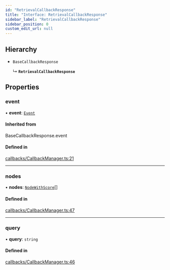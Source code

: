 ```yaml
---
id: "RetrievalCallbackResponse"
title: "Interface: RetrievalCallbackResponse"
sidebar_label: "RetrievalCallbackResponse"
sidebar_position: 0
custom_edit_url: null
---
```


## Hierarchy

- `BaseCallbackResponse`

  ↳ **`RetrievalCallbackResponse`**

## Properties

### event

• **event**: [`Event`](Event.md)

#### Inherited from

BaseCallbackResponse.event

#### Defined in

[callbacks/CallbackManager.ts:21](https://github.com/run-llama/LlamaIndexTS/blob/816132e/packages/core/src/callbacks/CallbackManager.ts#L21)

___

### nodes

• **nodes**: [`NodeWithScore`](NodeWithScore.md)[]

#### Defined in

[callbacks/CallbackManager.ts:47](https://github.com/run-llama/LlamaIndexTS/blob/816132e/packages/core/src/callbacks/CallbackManager.ts#L47)

___

### query

• **query**: `string`

#### Defined in

[callbacks/CallbackManager.ts:46](https://github.com/run-llama/LlamaIndexTS/blob/816132e/packages/core/src/callbacks/CallbackManager.ts#L46)

